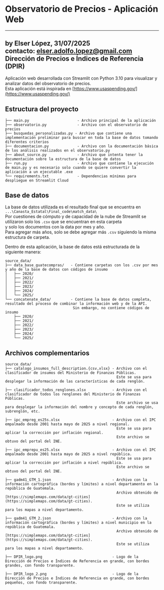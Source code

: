 
# Observatorio de Precios - Aplicación Web
---
by Elser López, 31/07/2025  
contacto: elser.adolfo.lopez@gmail.com  
Dirección de Precios e Índices de Referencia (DPIR)  
---

Aplicación web desarrollada con Streamlit con Python 3.10 para visualizar y analizar datos del observatorio de precios.  
Esta aplicación está inspirada en [https://www.usaspending.gov/](https://www.usaspending.gov/)

## Estructura del proyecto

```
├── main.py                      - Archivo principal de la aplicación  
├── observatorio.py              - Archivo con el observatorio de precios  
├── busquedas_personalizadas.py - Archivo que contiene una implementación preliminar para buscar en toda la base de datos tomando diferentes criterios  
├── documentacion.py             - Archivo con la documentación básica de los análisis realizados en el observatorio.py  
├── about_source.py              - Archivo que intenta tener la documentación sobre la estructura de la base de datos  
├── run.py                       - Archivo que contiene la ejecución de main.py y es necesario solo cuando se quiere convertir la aplicación a un ejecutable .exe  
└── requirements.txt             - Dependencias mínimas para despliegue en Streamlit Cloud  
```

## Base de datos

La base de datos utilizada es el resultado final que se encuentra en  
`...\Canasta_Estatal\Final_code\match_data\`  
Por cuestiones de cómputo y de capacidad de la nube de Streamlit se utilizaron solo los `.csv` que se encuentran en esta carpeta  
y solo los documentos con la data por mes y año.  
Para agregar más años, solo se debe agregar más `.csv` siguiendo la misma estructura de carpeta.

Dentro de esta aplicación, la base de datos está estructurada de la siguiente manera:

```
source_data/
├── data_base_guatecompras/   - Contiene carpetas con los .csv por mes y año de la base de datos con códigos de insumo  
│   ├── 2020/  
│   ├── 2021/  
│   ├── 2022/  
│   ├── 2023/  
│   ├── 2024/  
│   └── 2025/  
└── concatenate_data/         - Contiene la base de datos completa, resultado del proceso de combinar la información web y de la API.  
                               Sin embargo, no contiene códigos de insumo  
    ├── 2020/  
    ├── 2021/  
    ├── 2022/  
    ├── 2023/  
    ├── 2024/  
    └── 2025/  
```

## Archivos complementarios

```
source_data/
├── catalogo_insumos_full_description.{csv,xlsx} - Archivo con el clasificador de insumos del Ministerio de Finanzas Públicas.  
                                                   Este se usa para desplegar la información de las características de cada renglón.  

├── clasificador_todos_renglones.xlsx            - Archivo con el clasificador de todos los renglones del Ministerio de Finanzas Públicas.  
                                                   Este archivo se usa para desplegar la información del nombre y concepto de cada renglón, subrenglón, etc.  

├── ipc_empreg_es25s.xlsx                        - Archivo con el IPC empalmado desde 2001 hasta mayo de 2025 a nivel regional.  
                                                   Este se usa para aplicar la corrección por inflación regional.  
                                                   Este archivo se obtuvo del portal del INE.  

├── ipc_emprepu_es25.xlsx                        - Archivo con el IPC empalmado desde 2001 hasta mayo de 2025 a nivel república.  
                                                   Este se usa para aplicar la corrección por inflación a nivel república.  
                                                   Este archivo se obtuvo del portal del INE.  

├── gadm41_GTM_1.json                            - Archivo con la información cartográfica (bordes y límites) a nivel departamento en la república de Guatemala.  
                                                   Archivo obtenido de [https://simplemaps.com/data/gt-cities](https://simplemaps.com/data/gt-cities).  
                                                   Este se utiliza para los mapas a nivel departamento.  

├── gadm41_GTM_2.json                            - Archivo con la información cartográfica (bordes y límites) a nivel municipio en la república de Guatemala.  
                                                   Archivo obtenido de [https://simplemaps.com/data/gt-cities](https://simplemaps.com/data/gt-cities).  
                                                   Este se utiliza para los mapas a nivel departamento.  

├── DPIR_logo.png                                - Logo de la Dirección de Precios e Índices de Referencia en grande, con bordes grandes, con fondo transparente.  

├── DPIR_logo_2.png                              - Logo de la Dirección de Precios e Índices de Referencia en grande, con bordes pequeños, con fondo transparente.  
```
